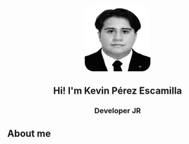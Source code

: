 <div align="center" width="auto">
    <img style="border-radius:20px" src="./Images/perfil.jpg" width=150 height=150/>
    <h2>Hi! I'm Kevin Pérez Escamilla</h2>
    <h3>Developer JR</h3>
</div>

## About me
